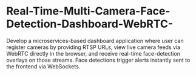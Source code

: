 # Real-Time-Multi-Camera-Face-Detection-Dashboard-WebRTC-
Develop a microservices-based dashboard application where user can register cameras by providing RTSP URLs, view  live camera feeds via WebRTC directly in the browser, and receive real-time face-detection overlays on those streams. Face detections trigger alerts instantly sent to the frontend via WebSockets.
